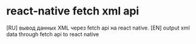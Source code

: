 # react-native fetch xml api
[RU] вывод данных XML через fetch api на react native.  [EN] output xml data through fetch api to react native
